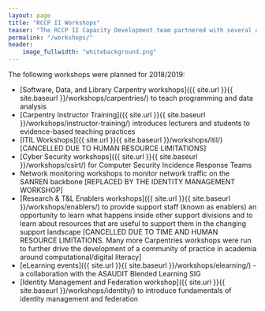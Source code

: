 ```yaml
---
layout: page
title: "RCCP II Workshops"
teaser: "The RCCP II Capacity Development team partnered with several organisations and individuals between January 2018 and March 2019 to run a variety of workshops at institutions across the country. The workshops were either aimed specifically at IT staff, in general at support staff from various departments, or at researchers and students."
permalink: "/workshops/"
header:
    image_fullwidth: "whitebackground.png"
---
```


The following workshops were planned for 2018/2019:

- [Software, Data, and Library Carpentry workshops]({{ site.url }}{{ site.baseurl }}/workshops/carpentries/) to teach programming and data analysis
- [Carpentry Instructor Training]({{ site.url }}{{ site.baseurl }}/workshops/instructor-training/) introduces lecturers and students to evidence-based teaching practices
- [ITIL Workshops]({{ site.url }}{{ site.baseurl }}/workshops/itil/) [CANCELLED DUE TO HUMAN RESOURCE LIMITATIONS] 
- [Cyber Security workshops]({{ site.url }}{{ site.baseurl }}/workshops/csirt/) for Computer Security Incidence Response Teams
- Network monitoring workshops to monitor network traffic on the SANREN backbone [REPLACED BY THE IDENTITY MANAGEMENT WORKSHOP]
- [Research & T&L Enablers workshops]({{ site.url }}{{ site.baseurl }}/workshops/enablers/) to provide support staff (known as enablers) an opportunity to learn what happens inside other support divisions and to learn about resources that are useful to support them in the changing support landscape [CANCELLED DUE TO TIME AND HUMAN RESOURCE LIMITATIONS. Many more Carpentries workshops were run to further drive the development of a community of practice in academia around computational/digital literacy]
- [eLearning events]({{ site.url }}{{ site.baseurl }}/workshops/elearning/) - a collaboration with the ASAUDIT Blended Learning SIG 
- [Identity Management and Federation workshop]({{ site.url }}{{ site.baseurl }}/workshops/identity/) to introduce fundamentals of identity management and federation

